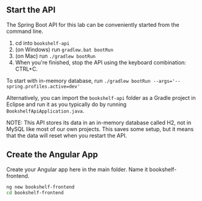 ## Start the API

The Spring Boot API for this lab can be conveniently started from the command line.

1. cd into `bookshelf-api`
2. (on Windows) run `gradlew.bat bootRun` 
3. (on Mac) run `./gradlew bootRun`
4. When you're finished, stop the API using the keyboard combination: CTRL+C.

To start with in-memory database, run `./gradlew bootRun --args='--spring.profiles.active=dev'`

Alternatively, you can import the `bookshelf-api` folder as a Gradle project in Eclipse and run it as you typically do by running `BookshelfApiApplication.java`.

NOTE: This API stores its data in an in-memory database called H2, not in MySQL like most of our own projects. This saves some setup, but it means that the data will reset when you restart the API.

## Create the Angular App

Create your Angular app here in the main folder. Name it bookshelf-frontend.

```bash
ng new bookshelf-frontend
cd bookshelf-frontend
```